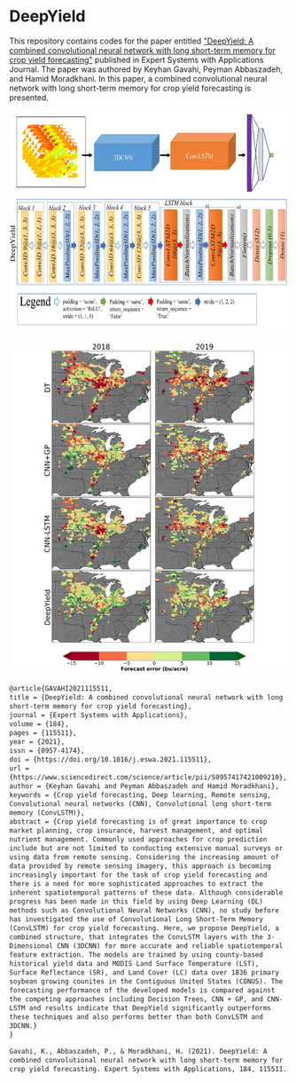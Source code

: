 # DeepYield

 This repository contains codes for the paper entitled <a href="https://www.sciencedirect.com/science/article/pii/S0957417421009210" target="_blank">"DeepYield: A combined convolutional neural network with long short-term memory for crop yield forecasting"</a> published in Expert Systems with Applications Journal. The paper was authored by Keyhan Gavahi, Peyman Abbaszadeh, and Hamid Moradkhani. In this paper, a combined convolutional neural network with long short-term memory for crop yield forecasting is presented.

<p align="center">
<img src="figures/Figure5.jpg" width="600" height="400">
</p>

<p align="center">
<img src="figures/Figure10.jpg" width="500" height="600">
</p>

```
@article{GAVAHI2021115511,
title = {DeepYield: A combined convolutional neural network with long short-term memory for crop yield forecasting},
journal = {Expert Systems with Applications},
volume = {184},
pages = {115511},
year = {2021},
issn = {0957-4174},
doi = {https://doi.org/10.1016/j.eswa.2021.115511},
url = {https://www.sciencedirect.com/science/article/pii/S0957417421009210},
author = {Keyhan Gavahi and Peyman Abbaszadeh and Hamid Moradkhani},
keywords = {Crop yield forecasting, Deep learning, Remote sensing, Convolutional neural networks (CNN), Convolutional long short-term memory (ConvLSTM)},
abstract = {Crop yield forecasting is of great importance to crop market planning, crop insurance, harvest management, and optimal nutrient management. Commonly used approaches for crop prediction include but are not limited to conducting extensive manual surveys or using data from remote sensing. Considering the increasing amount of data provided by remote sensing imagery, this approach is becoming increasingly important for the task of crop yield forecasting and there is a need for more sophisticated approaches to extract the inherent spatiotemporal patterns of these data. Although considerable progress has been made in this field by using Deep Learning (DL) methods such as Convolutional Neural Networks (CNN), no study before has investigated the use of Convolutional Long Short-Term Memory (ConvLSTM) for crop yield forecasting. Here, we propose DeepYield, a combined structure, that integrates the ConvLSTM layers with the 3-Dimensional CNN (3DCNN) for more accurate and reliable spatiotemporal feature extraction. The models are trained by using county-based historical yield data and MODIS Land Surface Temperature (LST), Surface Reflectance (SR), and Land Cover (LC) data over 1836 primary soybean growing counites in the Contiguous United States (CONUS). The forecasting performance of the developed models is compared against the competing approaches including Decision Trees, CNN + GP, and CNN-LSTM and results indicate that DeepYield significantly outperforms these techniques and also performs better than both ConvLSTM and 3DCNN.}
}
```

```
Gavahi, K., Abbaszadeh, P., & Moradkhani, H. (2021). DeepYield: A combined convolutional neural network with long short-term memory for crop yield forecasting. Expert Systems with Applications, 184, 115511.
```

